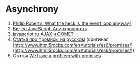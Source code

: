 # Asynchrony

1. [Philip Roberts: What the heck is the event loop anyway?](https://www.youtube.com/watch?v=8aGhZQkoFbQ&list=PLswsjU_X520TEQmEnQHD90-XHURSQpjSr)
2. [Видео JavaScript: Асинхронность](https://events.yandex.ru/lib/talks/549/) 
2. [javascript.ru AJAX и COMET](https://learn.javascript.ru/ajax)
3. [Статья про промисы на русском](https://habrahabr.ru/post/209662/) (оригинал [http://www.html5rocks.com/en/tutorials/es6/promises/](http://www.html5rocks.com/en/tutorials/es6/promises/))
4. Статья [We have a problem with promises](http://pouchdb.com/2015/05/18/we-have-a-problem-with-promises.html)
